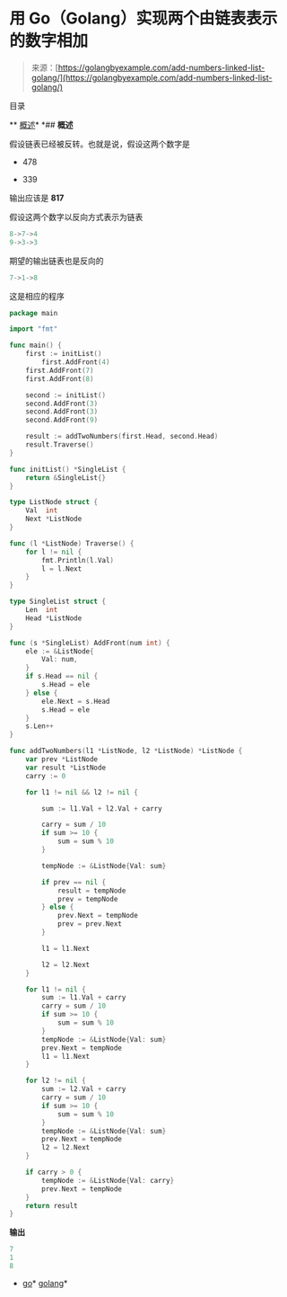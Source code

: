 <!--yml

类别：未分类

日期：2024-10-13 06:41:52

-->

# 用 Go（Golang）实现两个由链表表示的数字相加

> 来源：[https://golangbyexample.com/add-numbers-linked-list-golang/](https://golangbyexample.com/add-numbers-linked-list-golang/)

目录

**   [概述](#Overview "概述")*  *## **概述**

假设链表已经被反转。也就是说，假设这两个数字是

+   478

+   339

输出应该是 **817**

假设这两个数字以反向方式表示为链表

```go
8->7->4
9->3->3
```

期望的输出链表也是反向的

```go
7->1->8
```

这是相应的程序

```go
package main

import "fmt"

func main() {
	first := initList()	
        first.AddFront(4)
	first.AddFront(7)
	first.AddFront(8)

	second := initList()
	second.AddFront(3)
	second.AddFront(3)
	second.AddFront(9)

	result := addTwoNumbers(first.Head, second.Head)
	result.Traverse()
}

func initList() *SingleList {
	return &SingleList{}
}

type ListNode struct {
	Val  int
	Next *ListNode
}

func (l *ListNode) Traverse() {
	for l != nil {
		fmt.Println(l.Val)
		l = l.Next
	}
}

type SingleList struct {
	Len  int
	Head *ListNode
}

func (s *SingleList) AddFront(num int) {
	ele := &ListNode{
		Val: num,
	}
	if s.Head == nil {
		s.Head = ele
	} else {
		ele.Next = s.Head
		s.Head = ele
	}
	s.Len++
}

func addTwoNumbers(l1 *ListNode, l2 *ListNode) *ListNode {
	var prev *ListNode
	var result *ListNode
	carry := 0

	for l1 != nil && l2 != nil {

		sum := l1.Val + l2.Val + carry

		carry = sum / 10
		if sum >= 10 {
			sum = sum % 10
		}

		tempNode := &ListNode{Val: sum}

		if prev == nil {
			result = tempNode
			prev = tempNode
		} else {
			prev.Next = tempNode
			prev = prev.Next
		}

		l1 = l1.Next

		l2 = l2.Next
	}

	for l1 != nil {
		sum := l1.Val + carry
		carry = sum / 10
		if sum >= 10 {
			sum = sum % 10
		}
		tempNode := &ListNode{Val: sum}
		prev.Next = tempNode
		l1 = l1.Next
	}

	for l2 != nil {
		sum := l2.Val + carry
		carry = sum / 10
		if sum >= 10 {
			sum = sum % 10
		}
		tempNode := &ListNode{Val: sum}
		prev.Next = tempNode
		l2 = l2.Next
	}

	if carry > 0 {
		tempNode := &ListNode{Val: carry}
		prev.Next = tempNode
	}
	return result
}
```

**输出**

```go
7
1
8
```

+   [go](https://golangbyexample.com/tag/go/)*   [golang](https://golangbyexample.com/tag/golang/)*
